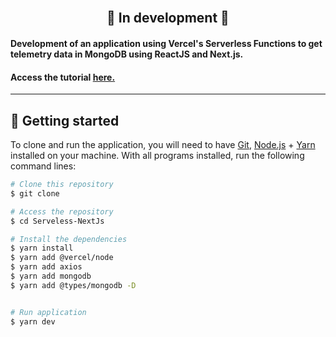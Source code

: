 <br>
<div align="center">

  ## 🚀  In development 🚀

  <h4 align="left">
    Development of an application using Vercel's Serverless Functions to get telemetry data in MongoDB using ReactJS and Next.js.
  </h4>
   <h4 align="left">
      Access the tutorial <a href="https://www.youtube.com/watch?v=Cz55Jmhfw84">here.</a>
  </h4>
</div>

---

## 🚀 Getting started

To clone and run the application, you will need to have [Git](https://git-scm.com), [Node.js](https://nodejs.org) + [Yarn](https://yarnpkg.com) installed on your machine. With all programs installed, run the following command lines:


```bash
# Clone this repository
$ git clone 

# Access the repository
$ cd Serveless-NextJs

# Install the dependencies
$ yarn install
$ yarn add @vercel/node
$ yarn add axios
$ yarn add mongodb
$ yarn add @types/mongodb -D


# Run application
$ yarn dev
```


